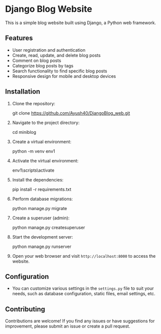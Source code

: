 # Django Blog Website

This is a simple blog website built using Django, a Python web framework.

## Features

- User registration and authentication
- Create, read, update, and delete blog posts
- Comment on blog posts
- Categorize blog posts by tags
- Search functionality to find specific blog posts
- Responsive design for mobile and desktop devices

## Installation

1. Clone the repository:

    git clone https://github.com/Ayush40/DjangoBlog_web.git

2. Navigate to the project directory:

    cd miniblog

3. Create a virtual environment:

    python -m venv env1

4. Activate the virtual environment:

    env1\scripts\activate

5. Install the dependencies:

    pip install -r requirements.txt
    
6. Perform database migrations:

    python manage.py migrate

7. Create a superuser (admin):

    python manage.py createsuperuser

8. Start the development server:

    python manage.py runserver

9. Open your web browser and visit `http://localhost:8000` to access the website.

## Configuration

- You can customize various settings in the `settings.py` file to suit your needs, such as database configuration, static files, email settings, etc.

## Contributing

Contributions are welcome! If you find any issues or have suggestions for improvement, please submit an issue or create a pull request.
